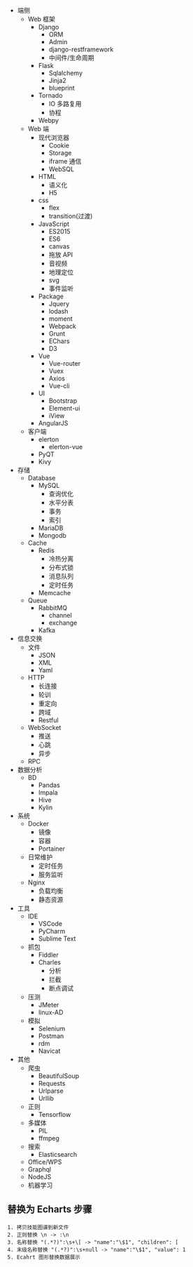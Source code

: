 - 端侧
  - Web 框架
    - Django
      - ORM
      - Admin
      - django-restframework
      - 中间件/生命周期
    - Flask
      - Sqlalchemy
      - Jinja2
      - blueprint
    - Tornado
      - IO 多路复用
      - 协程
    - Webpy
  - Web 端
    - 现代浏览器
      - Cookie
      - Storage
      - iframe 通信
      - WebSQL
    - HTML
      - 语义化
      - H5
    - css
      - flex
      - transition(过渡)
    - JavaScript
      - ES2015
      - ES6
      - canvas
      - 拖放 API
      - 音视频
      - 地理定位
      - svg
      - 事件监听
    - Package
      - Jquery
      - lodash
      - moment
      - Webpack
      - Grunt
      - EChars
      - D3
    - Vue
      - Vue-router
      - Vuex
      - Axios
      - Vue-cli
    - UI
      - Bootstrap
      - Element-ui
      - iView
    - AngularJS
  - 客户端
    - elerton
      - elerton-vue
    - PyQT
    - Kivy
- 存储
  - Database
    - MySQL
      - 查询优化
      - 水平分表
      - 事务
      - 索引
    - MariaDB
    - Mongodb
  - Cache
    - Redis
      - 冷热分离
      - 分布式锁
      - 消息队列
      - 定时任务
    - Memcache
  - Queue
    - RabbitMQ
      - channel
      - exchange
    - Kafka
- 信息交换
  - 文件
    - JSON
    - XML
    - Yaml
  - HTTP
    - 长连接
    - 轮训
    - 重定向
    - 跨域
    - Restful
  - WebSocket
    - 推送
    - 心跳
    - 异步
  - RPC
- 数据分析
  - BD
    - Pandas
    - Impala
    - Hive
    - Kylin
- 系统
  - Docker
    - 镜像
    - 容器
    - Portainer
  - 日常维护
    - 定时任务
    - 服务监听
  - Nginx
    - 负载均衡
    - 静态资源
- 工具
  - IDE
    - VSCode
    - PyCharm
    - Sublime Text
  - 抓包
    - Fiddler
    - Charles
      - 分析
      - 拦截
      - 断点调试
  - 压测
    - JMeter
    - linux-AD
  - 模拟
    - Selenium
    - Postman
    - rdm
    - Navicat
- 其他
  - 爬虫
    - BeautifulSoup
    - Requests
    - Urlparse
    - Urllib
  - 正则
    - Tensorflow
  - 多媒体
    - PIL
    - ffmpeg
  - 搜索
    - Elasticsearch
  - Office/WPS
  - Graphql
  - NodeJS
  - 机器学习

## 替换为 Echarts 步骤

```
1. 拷贝技能图谱到新文件
2. 正则替换 \n -> :\n
3. 名称替换 "(.*?)":\s+\[ -> "name":"\$1", "children": [
4. 末级名称替换 "(.*?)":\s+null -> "name":"\$1", "value": 1
5. Ecahrt 图形替换数据展示
```
